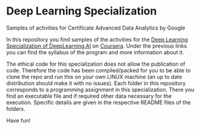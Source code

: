 # Deep Learning Specialization
Samples of activities for Certificate Advanced Data Analytics by Google 

In this repository you find samples of the activities for the [Deep Learning Specialization of DeepLearning.AI](https://www.deeplearning.ai/courses/deep-learning-specialization/) on [Coursera](https://www.coursera.org/specializations/deep-learning). Under the previous links you can find the syllabus of the program and more information about it.

The ethical code for this specialization does not allow the publication of code. Therefore the code has been compiled/packed for you to be able to clone the repo and run this on your own LINUX machine (an up to date distribution should make it with no issues). Each folder in this repository corresponds to a programming  assignment in this specialization. There you find an executable file and if required other data necessary for the execution. Specific details are given in the respective README files of the folders.

Have fun!
